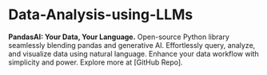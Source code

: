 # Data-Analysis-using-LLMs
**PandasAI: Your Data, Your Language.** Open-source Python library seamlessly blending pandas and generative AI. Effortlessly query, analyze, and visualize data using natural language. Enhance your data workflow with simplicity and power. Explore more at [GitHub Repo].
